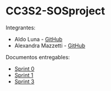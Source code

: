 # CC3S2-SOSproject

Integrantes:

- Aldo Luna - [GitHub](https://github.com/AldoLunaBueno)
- Alexandra Mazzetti - [GitHub](https://github.com/alexmzztt)

Documentos entregables:

- [Sprint 0](Sprint0-C3S2.pdf)
- [Sprint 1](Sprint1-C3S2.pdf)
- [Sprint 3](Sprint3-C3S2.pdf)
